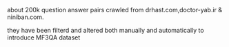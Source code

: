 about 200k question answer pairs crawled from drhast.com,doctor-yab.ir & niniban.com.

they have been filterd and altered both manually and automatically to introduce MF3QA dataset
